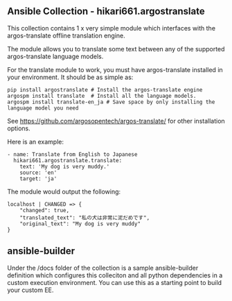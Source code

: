 ## Ansible Collection - hikari661.argostranslate

This collection contains 1 x very simple module which interfaces with the argos-translate offline translation engine. 

The module allows you to translate some text between any of the supported argos-translate language models.

For the translate module to work, you must have argos-translate installed in your environment. It should be as simple as:

```
pip install argostranslate # Install the argos-translate engine
argospm install translate  # Install all the language models.
argospm install translate-en_ja # Save space by only installing the language model you need
```

See https://github.com/argosopentech/argos-translate/ for other installation options.   

Here is an example:

```
- name: Translate from English to Japanese
  hikari661.argostranslate.translate:
    text: 'My dog is very muddy.'
    source: 'en'
    target: 'ja'
```

The module would output the following:

```
localhost | CHANGED => {
    "changed": true,
    "translated_text": "私の犬は非常に泥だめです",
    "original_text": "My dog is very muddy"
}
```

## ansible-builder

Under the /docs folder of the collection is a sample ansible-builder definition which configures this colleciton and all python dependencies in a custom execution environment. You can use this as a starting point to build your custom EE.
